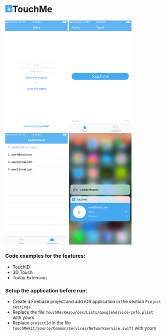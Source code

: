 <h1><img src="https://github.com/radyslavkrechet/PDPTouchMe/blob/master/TouchMe/Resources/Assets/Assets.xcassets/AppIcon.appiconset/original.png" width="23" height="23">TouchMe</h1>

<p float="left">
  <img src="/Screenshots/1.PNG" width="200px" />
  <img src="/Screenshots/3.PNG" width="200px" />
  <img src="/Screenshots/4.PNG" width="200px" />
  <img src="/Screenshots/7.PNG" width="200px" />
</p>

### Code examples for the features: ###

* TouchID
* 3D Touch
* Today Extension

### Setup the application before run: ###

* Create a Firebase project and add iOS application in the section ```Project settings```
* Replace the file  ```TouchMe/Resources/Lists/GoogleService-Info.plist``` with yours
* Replace ```projectId``` in the file ```TouchMeKit/Source/Common/Services/NetworkService.swift``` with yours
